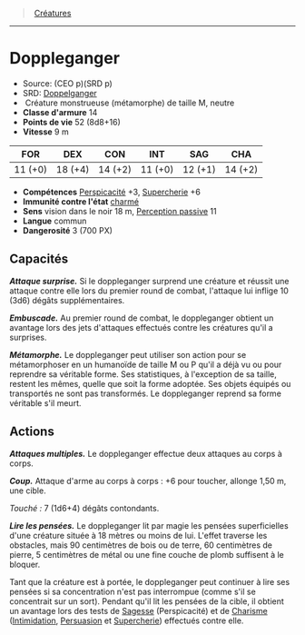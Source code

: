 ﻿> [Créatures](hd_monsters.md)

---

# Doppleganger

- Source: (CEO p)(SRD p)
- SRD: [Doppelganger](srd_monsters_doppelganger.md)
-  Créature monstrueuse (métamorphe) de taille M, neutre
- **Classe d'armure** 14
- **Points de vie** 52 (8d8+16)
- **Vitesse** 9 m

|FOR|DEX|CON|INT|SAG|CHA|
|---|---|---|---|---|---|
|11 (+0)|18 (+4)|14 (+2)|11 (+0)|12 (+1)|14 (+2)|

- **Compétences** [Perspicacité](hd_abilities_wisdom_perspicacite.md) +3, [Supercherie](hd_abilities_charisma_supercherie.md) +6
- **Immunité contre l'état** [charmé](hd_conditions_charme.md)
- **Sens** vision dans le noir 18 m, [Perception passive](hd_abilities_dexterity_perception_passive.md) 11
- **Langue** commun
- **Dangerosité** 3 (700 PX)

## Capacités

**_Attaque surprise._** Si le doppleganger surprend une créature et réussit une attaque contre elle lors du premier round de combat, l'attaque lui inflige 10 (3d6) dégâts supplémentaires.

**_Embuscade._** Au premier round de combat, le doppleganger obtient un avantage lors des jets d'attaques effectués contre les créatures qu'il a surprises.

**_Métamorphe._** Le doppleganger peut utiliser son action pour se métamorphoser en un humanoïde de taille M ou P qu'il a déjà vu ou pour reprendre sa véritable forme. Ses statistiques, à l'exception de sa taille, restent les mêmes, quelle que soit la forme adoptée. Ses objets équipés ou transportés ne sont pas transformés. Le doppleganger reprend sa forme véritable s'il meurt.

## Actions

**_Attaques multiples._** Le doppleganger effectue deux attaques au corps à corps.

**_Coup._** Attaque d'arme au corps à corps : +6 pour toucher, allonge 1,50 m, une cible.

_Touché :_ 7 (1d6+4) dégâts contondants.

**_Lire les pensées._** Le doppleganger lit par magie les pensées superficielles d'une créature située à 18 mètres ou moins de lui. L'effet traverse les obstacles, mais 90 centimètres de bois ou de terre, 60 centimètres de pierre, 5 centimètres de métal ou une fine couche de plomb suffisent à le bloquer.

Tant que la créature est à portée, le doppleganger peut continuer à lire ses pensées si sa concentration n'est pas interrompue (comme s'il se concentrait sur un sort). Pendant qu'il lit les pensées de la cible, il obtient un avantage lors des tests de [Sagesse](hd_abilities_wisdom.md) (Perspicacité) et de [Charisme](hd_abilities_charisma.md) ([Intimidation](hd_abilities_charisma_intimidation.md), [Persuasion](hd_abilities_charisma_persuasion.md) et [Supercherie](hd_abilities_charisma_supercherie.md)) effectués contre elle.

